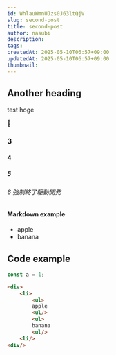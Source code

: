 ```yaml
---
id: WhlauWmnUJzs0J63ltQjV
slug: second-post
title: second-post
author: nasubi
description: 
tags: 
createdAt: 2025-05-10T06:57+09:00
updatedAt: 2025-05-10T06:57+09:00
thumbnail:
---
```

## Another heading
test hoge

🍆

### 3

#### 4

##### 5
###### 6 強制終了駆動開発

#### Markdown example
- apple
- banana

## Code example

```js
const a = 1;
```

```html
<div>
	<li>
		<ul>
		apple
		<ul/>
		<ul>
		banana
		<ul/>
	<li/>
<div/>
```

